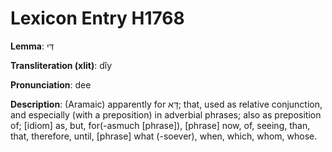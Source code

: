 # Lexicon Entry H1768

**Lemma**: דִּי

**Transliteration (xlit)**: dîy

**Pronunciation**: dee

**Description**:
(Aramaic) apparently for דָּא; that, used as relative conjunction, and especially (with a preposition) in adverbial phrases; also as preposition of; [idiom] as, but, for(-asmuch [phrase]), [phrase] now, of, seeing, than, that, therefore, until, [phrase] what (-soever), when, which, whom, whose.
